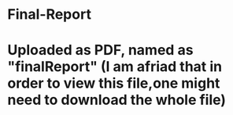 # Final-Report
# Uploaded as PDF, named as "finalReport" (I am afriad that in order to view this file,one might need to download the whole file)
